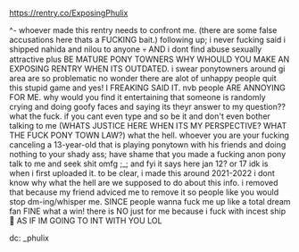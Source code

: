 
https://rentry.co/ExposingPhulix 

^- whoever made this rentry needs to confront me. (there are some false accusations here thats a FUCKING bait.) following up; i never fucking said i shipped nahida and nilou to anyone 💀 AND i dont find abuse sexually attractive plus BE MATURE PONY TOWNERS WHY WHOULD YOU MAKE AN EXPOSING RENTRY WHEN ITS OUTDATED. 
i swear ponytowners around gi area are so problematic no wonder there are alot of unhappy people quit this stupid game and yes! I FREAKING SAID IT. nvb people ARE ANNOYING FOR ME. why would you find it entertaining that someone is randomly crying and doing goofy faces and saying its theyr answer to my question?? what the fuck. if you cant even type and so be it and don't even bother talking to me (WHATS JUSTICE HERE WHEN ITS MY PERSPECTIVE? WHAT THE FUCK PONY TOWN LAW?) what the hell. whoever you are your fucking canceling a 13-year-old that is playing ponytown with his friends and doing nothing to your shady ass; have shame that you made a fucking anon pony talk to me and seek shit omfg ;_; and fyi it says here jan 12? or 17 idk is when i first uploaded it. to be clear, i made this around 2021-2022 i dont know why what the hell are we supposed to do about this info. i removed that because my friend adviced me to remove it so people like you would stop dm-ing/whisper me. SINCE people wanna fuck me up like a total dream fan FINE what a win! there is NO just for me because i fuck with incest ship 🥺 AS IF IM GOING TO INT WITH YOU LOL

dc: _phulix 

